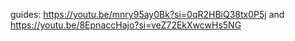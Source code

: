 guides: https://youtu.be/mnry95ay0Bk?si=0qR2HBiQ38tx0P5j and https://youtu.be/8EpnaccHajo?si=veZ72EkXwcwHs5NG
